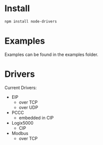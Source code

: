 # Install

```sh
npm install node-drivers
```

# Examples

Examples can be found in the examples folder.

# Drivers

Current Drivers:
- EIP
  - over TCP
  - over UDP
- PCCC
  - embedded in CIP
- Logix5000
  - CIP
- Modbus
  - over TCP
